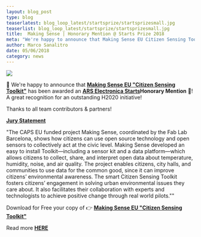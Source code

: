 ```yaml
---
layout: blog_post
type: blog
teaserlatest: blog_loop_latest/startsprize/startsprizesmall.jpg
teaserlist: blog_loop_latest/startsprize/startsprizesmall.jpg
title:  Making Sense | Honorary Mention @ Starts Prize 2018
meta: "We're happy to announce that Making Sense EU Citizen Sensing Toolkit has been awarded an ARS Electronica Starts Honorary Mention!"
author: Marco Sanalitro
date: 05/06/2018 
category: news
---
```


<img src= "http://www.fablabbcn.org/img/blog/blog_loop_latest/startsprize/startsprize1.jpg" align="middle"> 
<br>

📢 We're happy to announce that <strong><a href="http://making-sense.eu/publication_categories/toolkit/">Making Sense EU "Citizen Sensing Toolkit"</a></strong> has been awarded an <strong><a href="https://starts-prize.aec.at/en/making-sense-citizen-sensing-toolkit/">ARS Electronica Starts</a>Honorary Mention</strong> 🥇! 
A great recognition for an outstanding H2020 initiative!

Thanks to all team contributors & partners!

<strong><a href="https://starts-prize.aec.at/en/making-sense-citizen-sensing-toolkit/">Jury Statement</a></strong>

"The CAPS EU funded project Making Sense, coordinated by the Fab Lab Barcelona, shows how citizens can use open source technology and open sensors to collectively act at the civic level. Making Sense developed an easy to install Toolkit—including a sensor kit and a data platform—which allows citizens to collect, share, and interpret open data about temperature, humidity, noise, and air quality. The project enables citizens, city halls, and communities to use data for the common good, since it can improve citizens’ environmental awareness. The smart Citizen Sensing Toolkit fosters citizens’ engagement in solving urban environmental issues they care about. It also facilitates their collaboration with experts and technologists to achieve positive change through real world pilots.""

Download for Free your copy of 👉 <strong><a href="http://making-sense.eu/publication_categories/toolkit/">Making Sense EU "Citizen Sensing Toolkit"</a></strong>

Read more <strong><a href="https://starts-prize.aec.at/en/making-sense-citizen-sensing-toolkit/">HERE</a></strong>




